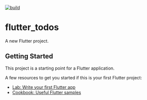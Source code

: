 [![build](https://github.com/felangel/bloc/workflows/build/badge.svg)](https://github.com/felangel/bloc/actions)

# flutter_todos

A new Flutter project.

## Getting Started

This project is a starting point for a Flutter application.

A few resources to get you started if this is your first Flutter project:

- [Lab: Write your first Flutter app](https://flutter.dev/docs/get-started/codelab)
- [Cookbook: Useful Flutter samples](https://flutter.dev/docs/cookbook)

